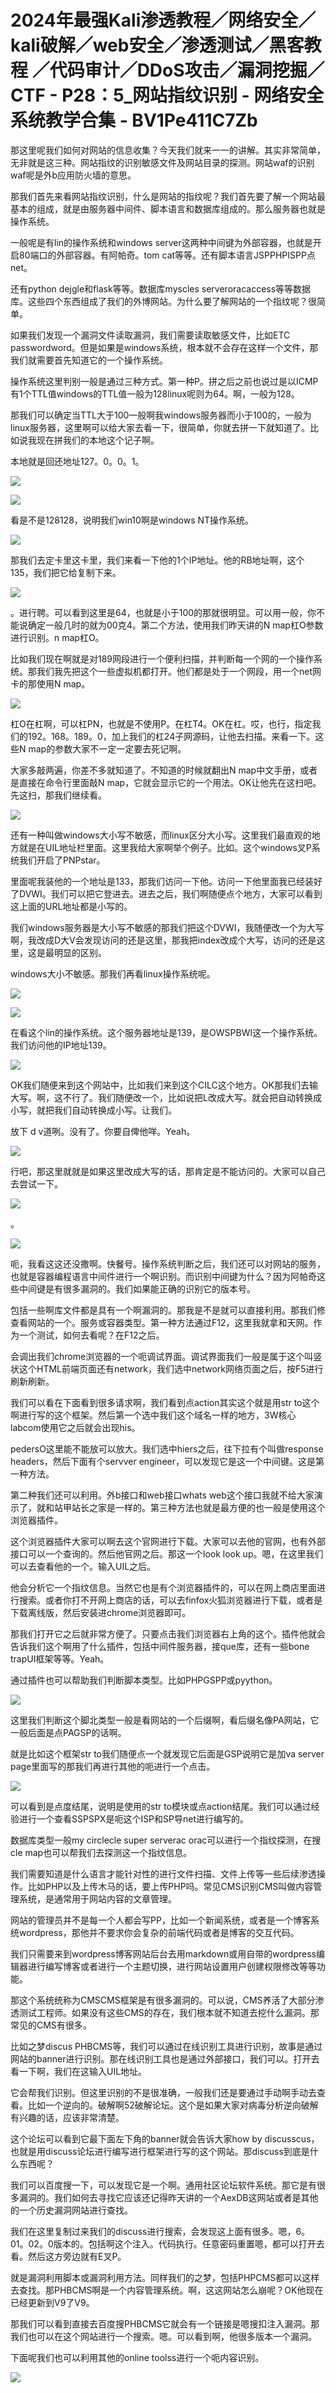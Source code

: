 # 2024年最强Kali渗透教程／网络安全／kali破解／web安全／渗透测试／黑客教程 ／代码审计／DDoS攻击／漏洞挖掘／CTF - P28：5_网站指纹识别 - 网络安全系统教学合集 - BV1Pe411C7Zb

那这里呢我们如何对网站的信息收集？今天我们就来一一的讲解。其实非常简单，无非就是这三种。网站指纹的识别敏感文件及网站目录的探测。网站waf的识别waf呢是外b应用防火墙的意思。

那我们首先来看网站指纹识别，什么是网站的指纹呢？我们首先要了解一个网站最基本的组成，就是由服务器中间件、脚本语言和数据库组成的。那么服务器也就是操作系统。

一般呢是有lin的操作系统和windows server这两种中间键为外部容器，也就是开启80端口的外部容器。有阿帕奇。tom cat等等。还有脚本语言JSPPHPISPP点net。

还有python dejgle和flask等等。数据库myscles serveroracaccess等等数据库。这些四个东西组成了我们的外博网站。为什么要了解网站的一个指纹呢？很简单。

如果我们发现一个漏洞文件读取漏洞，我们需要读取敏感文件，比如ETC passwordword。但是如果是windows系统，根本就不会存在这样一个文件，那我们就需要首先知道它的一个操作系统。

操作系统这里判别一般是通过三种方式。第一种P。拼之后之前也说过是以ICMP有1个TTL值windows的TTL值一般为128linux呢则为64。啊，一般为128。

那我们可以确定当TTL大于100一般啊我windows服务器而小于100的，一般为linux服务器，这里啊可以给大家去看一下，很简单，你就去拼一下就知道了。比如说我现在拼我们的本地这个记子啊。

本地就是回还地址127。0。0。1。

![](img/ec8ea1b272af7f1d14f00e5065949cdf_1.png)

![](img/ec8ea1b272af7f1d14f00e5065949cdf_2.png)

看是不是128128，说明我们win10啊是windows NT操作系统。

![](img/ec8ea1b272af7f1d14f00e5065949cdf_4.png)

那我们去定卡里这卡里，我们来看一下他的1个IP地址。他的RB地址啊，这个135，我们把它给复制下来。

![](img/ec8ea1b272af7f1d14f00e5065949cdf_6.png)

。进行聘。可以看到这里是64，也就是小于100的那就很明显。可以用一般，你不能说确定一般几时的就为00克4。第二个方法，使用我们昨天讲的N map杠O参数进行识别。n map杠O。

比如我们现在啊就是对189网段进行一个便利扫描，并判断每一个网的一个操作系统。那我们我先把这个一些虚拟机都打开。他们都是处于一个网段，用一个net网卡的那使用N map。



![](img/ec8ea1b272af7f1d14f00e5065949cdf_8.png)

杠O在杠啊，可以杠PN，也就是不使用P。在杠T4。OK在杠。哎，也行，指定我们的192。168。189。0，加上我们的杠24子网源码，让他去扫描。来看一下。这些N map的参数大家不一定一定要去死记啊。

大家多敲两遍，你差不多就知道了。不知道的时候就翻出N map中文手册，或者是直接在命令行里面敲N map，它就会显示它的一个用法。OK让他先在这扫吧。先这扫，那我们继续看。



![](img/ec8ea1b272af7f1d14f00e5065949cdf_10.png)

还有一种叫做windows大小写不敏感，而linux区分大小写。这里我们最直观的地方就是在UIL地址栏里面。这里我给大家啊举个例子。比如。这个windows叉P系统我们开启了PNPstar。

里面呢我装他的一个地址是133，那我们访问一下他。访问一下他里面我已经装好了DVWI。我们可以把它登进去。进去之后，我们啊随便点个地方，大家可以看到这上面的URL地址都是小写的。

我们windows服务器是大小写不敏感的那我们把这个DVWI，我随便改一个为大写啊，我改成D大V会发现访问的还是这里，那我把index改成个大写，访问的还是这里，这是最明显的区别。

windows大小不敏感。那我们再看linux操作系统呢。

![](img/ec8ea1b272af7f1d14f00e5065949cdf_12.png)

![](img/ec8ea1b272af7f1d14f00e5065949cdf_13.png)

在看这个lin的操作系统。这个服务器地址是139，是OWSPBWI这一个操作系统。我们访问他的IP地址139。



![](img/ec8ea1b272af7f1d14f00e5065949cdf_15.png)

OK我们随便来到这个网站中，比如我们来到这个CILC这个地方。OK那我们去输大写。啊，这不行了。我们随便改一个，比如说把L改成大写。就会把自动转换成小写，就把我们自动转换成小写。让我们。

放下 d v道咧。没有了。你要自俾他咩。Yeah。

![](img/ec8ea1b272af7f1d14f00e5065949cdf_17.png)

行吧，那这里就就是如果这里改成大写的话，那肯定是不能访问的。大家可以自己去尝试一下。

![](img/ec8ea1b272af7f1d14f00e5065949cdf_19.png)

。

![](img/ec8ea1b272af7f1d14f00e5065949cdf_21.png)

呃，我看这这还没撒啊。快餐号。操作系统判断之后，我们还可以对网站的服务，也就是容器编程语言中间件进行一个啊识别。而识别中间键为什么？因为阿帕奇这些中间键是有很多漏洞的。我们如果能正确的识别它的版本号。

包括一些啊库文件都是具有一个啊漏洞的。那我是不是就可以直接利用。那我们修查看网站的一个。服务或容器类型。第一种方法通过F12，这里我就拿和天网。作为一个测试，如何去看呢？在F12之后。

会调出我们chrome浏览器的一个呃调试界面。调试界面我们一般是属于这个叫竖状这个HTML前端页面还有network，我们选中network网络页面之后，按F5进行刷新刷新。

我们可以看在下面看到很多请求啊，我们看到点action其实这个就是用str to这个啊进行写的这个框架。然后第一个选中我们这个域名一样的地方，3W核心labcom使用它之后就会出现his。

pedersO这里能不能放可以放大。我们选中hiers之后，往下拉有个叫做response headers，然后下面有个servver engineer，可以发现它是这一个中间键。这是第一种方法。

第二种我们还可以利用。外b接口和web接口whats web这个接口我就不给大家演示了，就和站甲站长之家是一样的。第三种方法也就是最方便的也一般是使用这个浏览器插件。

这个浏览器插件大家可以啊去这个官网进行下载。大家可以去他的官网，也有外部接口可以一个查询的。然后他官网之后。那这一个look look up。嗯，在这里我们可以去查看他的一个。输入UIL之后。

他会分析它一个指纹信息。当然它也是有个浏览器插件的，可以在网上商店里面进行搜索。或者你打不开网上商店的话，可以去finfox火狐浏览器进行下载，或者是下载离线版，然后安装进chrome浏览器即可。

那我们打开它之后就非常方便了。只要点击我们浏览器右上角的这个。插件他就会告诉我们这个啊用了什么插件，包括中间件服务器，接que库，还有一些bone trapUI框架等等。Yeah。

通过插件也可以帮助我们判断脚本类型。比如PHPGSPP或pyython。

![](img/ec8ea1b272af7f1d14f00e5065949cdf_23.png)

这里我们判断这个脚北类型一般是看网站的一个后缀啊，看后缀名像PA网站，它一般后面是点PAGSP的话啊。

就是比如这个框架str to我们随便点一个就发现它后面是GSP说明它是加va server page里面写的那我们再进行其他的呃进行一个点击。



![](img/ec8ea1b272af7f1d14f00e5065949cdf_25.png)

可以看到是点度结尾，说明是使用的str to模块或点action结尾。我们可以通过经验进行一个查看SSPSPX是呃这个ISP和SP导net进行编写的。

数据库类型一般my circlecle super serverac orac可以进行一个指纹探测，在搜cle map也可以帮我们去探测这一个指纹信息。

我们需要知道是什么语言才能针对性的进行文件扫描、文件上传等一些后续渗透操作。比如PHP以及上传木马的话，要上传PHP吗。常见CMS识别CMS叫做内容管理系统，是通常用于网站内容的文章管理。

网站的管理员并不是每一个人都会写PP，比如一个新闻系统，或者是一个博客系统wordpress，那他并不要求你会复杂的前端代码或者是博客的交互代码。

我们只需要来到wordpress博客网站后台去用markdown或用自带的wordpress编辑器进行编写博客或者进行一个主题切换，进行网站设置用户创建权限修改等等功能。

那这个系统统称为CMSCMS框架是有很多漏洞的。可以说，CMS养活了大部分渗透测试工程师。如果没有这些CMS的存在，我们根本就不知道去挖什么漏洞。那常见的CMS有很多。

比如之梦discus PHBCMS等，我们可以通过在线识别工具进行识别，故事是通过网站的banner进行识别。那在线识别工具也是通过外部接口，我们可以。打开去看一下啊，我们在这输入UIL地址。

它会帮我们识别。但这里识别的不是很准确，一般我们还是要通过手动啊手动去查看。比如一个逆向的。破解啊52破解论坛。这个是如果大家对病毒分析逆向破解有兴趣的话，应该非常清楚。

这个论坛可以看到它最下面左下角的banner就会告诉大家how by discusscus，也就是用discuss论坛进行编写进行框架进行写的这个网站。那discuss到底是什么东西呢？

我们可以百度搜一下，可以发现它是一个啊。通用社区论坛软件系统。那它是有很多漏洞的。我们如何去寻找它应该还记得昨天讲的一个AexDB这网站或者是其他的一个历史漏洞网站进行查找。

我们在这里复制过来我们的discuss进行搜索，会发现这上面有很多。嗯，6。01。02。0版本的。包括啊这个注入。代码执行。任意密码重置嗯，都可以打开去看。然后这方旁边就有E叉P。

就是漏洞利用脚本或漏洞利用方法。同样我们的之梦，包括PHPCMS都可以这样去查找。那PHBCMS啊是一个内容管理系统。啊，这这网站怎么崩呢？OK他现在已经更新到V9了V9。

那我们可以看到直接去百度搜PHBCMS它就会有一个链接是嗯搜扣注入漏洞。那我们也可以在这个网站进行一个搜索。嗯。可以看到啊，他很多版本一个漏洞。

下面呢我们也可以利用其他的online toolss进行一个呃内容识别。

![](img/ec8ea1b272af7f1d14f00e5065949cdf_27.png)
